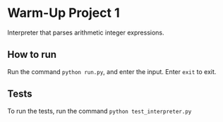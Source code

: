 # Warm-Up Project 1

Interpreter that parses arithmetic integer expressions.

## How to run
Run the command `python run.py`, and enter the input. Enter `exit` to exit.

## Tests
To run the tests, run the command `python test_interpreter.py` 